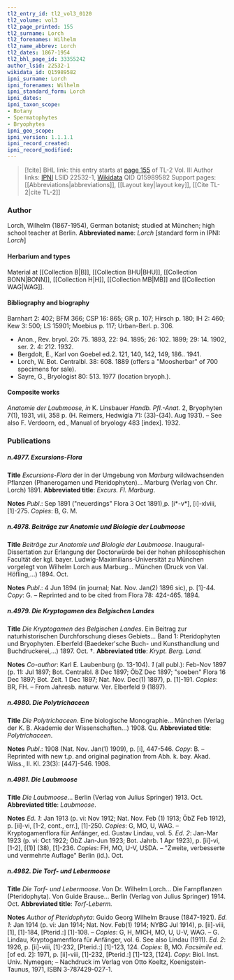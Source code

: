 ```yaml
---
tl2_entry_id: tl2_vol3_0120
tl2_volume: vol3
tl2_page_printed: 155
tl2_surname: Lorch
tl2_forenames: Wilhelm
tl2_name_abbrev: Lorch
tl2_dates: 1867-1954
tl2_bhl_page_id: 33355242
author_lsid: 22532-1
wikidata_id: Q15989582
ipni_surname: Lorch
ipni_forenames: Wilhelm
ipni_standard_form: Lorch
ipni_dates: 
ipni_taxon_scope: 
- Botany
- Spermatophytes
- Bryophytes
ipni_geo_scope: 
ipni_version: 1.1.1.1
ipni_record_created: 
ipni_record_modified:
---
```


> [!cite] BHL link: this entry starts at [page 155](https://www.biodiversitylibrary.org/page/33355242) of TL-2 Vol. III
> Author links: [IPNI](https://www.ipni.org/a/22532-1) LSID 22532-1, [Wikidata](https://www.wikidata.org/wiki/Q15989582) QID Q15989582
> Support pages: [[Abbreviations|abbreviations]], [[Layout key|layout key]], [[Cite TL-2|cite TL-2]]

### Author

Lorch, Wilhelm (1867-1954), German botanist; studied at München; high school teacher at Berlin. 
**Abbreviated name**: *Lorch* \[standard form in IPNI: *Lorch*\]

#### Herbarium and types

Material at [[Collection B|B]], [[Collection BHU|BHU]], [[Collection BONN|BONN]], [[Collection H|H]], [[Collection MB|MB]] and [[Collection WAG|WAG]].

#### Bibliography and biography

Barnhart 2: 402; BFM 366; CSP 16: 865; GR p. 107; Hirsch p. 180; IH 2: 460; Kew 3: 500; LS 15901; Moebius p. 117; Urban-Berl. p. 306.
- Anon., Rev. bryol. 20: 75. 1893, 22: 94. 1895; 26: 102. 1899; 29: 14. 1902, ser. 2. 4: 212. 1932.
- Bergdolt, E., Karl von Goebel ed.2. 121, 140, 142, 149, 186.. 1941.
- Lorch, W. Bot. Centralbl. 38: 608. 1889 (offers a "Moosherbar" of 700 specimens for sale).
- Sayre, G., Bryologist 80: 513. 1977 (location bryoph.).

#### Composite works

*Anatomie der Laubmoose, in* K. Linsbauer *Handb. Pfl.-Anat.* 2, Bryophyten 7(1), 1931, viii, 358 p. (H. Reimers, Hedwigia 71: (33)-(34). Aug 1931). – See also F. Verdoorn, ed., Manual of bryology 483 \[index\]. 1932.

### Publications

##### n.4977. Excursions-Flora

**Title**
*Excursions-Flora* der in der Umgebung von *Marburg* wildwachsenden Pflanzen (Phanerogamen und Pteridophyten)... Marburg (Verlag von Chr. Lorch) 1891.
**Abbreviated title**: *Excurs. Fl. Marburg*.

**Notes**
*Publ*.: Sep 1891 ("neuerdings" Flora 3 Oct 1891),p. \[i\*-v\*\], \[i\]-xlviii, \[1\]-275. *Copies*: B, G. M.

##### n.4978. Beiträge zur Anatomie und Biologie der Laubmoose

**Title**
*Beiträge zur Anatomie und Biologie der Laubmoose*. Inaugural-Dissertation zur Erlangung der Doctorwürde bei der hohen philosophischen Facultät der kgl. bayer. Ludwig-Maximilians-Universität zu München vorgelegt von Wilhelm Lorch aus Marburg... München (Druck von Val. Höfling,...) 1894. Oct.

**Notes**
*Publ*.: 4 Jun 1894 (in journal; Nat. Nov. Jan(2) 1896 sic), p. \[1\]-44. *Copy*: G. – Reprinted and to be cited from Flora 78: 424-465. 1894.

##### n.4979. Die Kryptogamen des Belgischen Landes

**Title**
*Die Kryptogamen des Belgischen Landes*. Ein Beitrag zur naturhistorischen Durchforschung dieses Gebiets... Band 1: Pteridophyten und Bryophyten. Elberfeld (Baedeker'sche Buch- und Kunsthandlung und Buchdruckerei,...) 1897. Oct. †.
**Abbreviated title**: *Krypt. Berg. Land.*

**Notes**
*Co-author*: Karl E. Laubenburg (p. 13-104).
*1* (all publ.): Feb-Nov 1897 (p. 11: Jul 1897; Bot. Centralbl. 8 Dec 1897; ÖbZ Dec 1897; "soeben" Flora 16 Dec 1897; Bot. Zeit. 1 Dec 1897; Nat. Nov. Dec(1) 1897), p. \[1\]-191.
*Copies*: BR, FH. – From Jahresb. naturw. Ver. Elberfeld 9 (1897).

##### n.4980. Die Polytrichaceen

**Title**
*Die Polytrichaceen*. Eine biologische Monographie... München (Verlag der K. B. Akademie der Wissenschaften...) 1908. Qu.
**Abbreviated title**: *Polytrichaceen*.

**Notes**
*Publ*.: 1908 (Nat. Nov. Jan(1) 1909), p. \[i\], 447-546. *Copy*: B. – Reprinted with new t.p. and original pagination from Abh. k. bay. Akad. Wiss., II. Kl. 23(3): \[447\]-546. 1908.

##### n.4981. Die Laubmoose

**Title**
*Die Laubmoose*... Berlin (Verlag von Julius Springer) 1913. Oct.
**Abbreviated title**: *Laubmoose*.

**Notes**
*Ed. 1*: Jan 1913 (p. vi: Nov 1912; Nat. Nov. Feb (1) 1913; ÖbZ Feb 1912), p. \[ii\]-vi, \[1-2, cont., err.\], \[1\]-250. *Copies*: G, MO, U, WAG. – Kryptogamenflora für Anfänger, ed. Gustav Lindau, vol. 5.
*Ed. 2*: Jan-Mar 1923 (p. vi: Oct 1922; ÖbZ Jan-Jun 1923; Bot. Jahrb. 1 Apr 1923), p. \[ii\]-vi, \[1-2\], \[(1)\] (38), \[1\]-236. *Copies*: FH, MO, U-V, USDA. – "Zweite, verbesserte und vermehrte Auflage" Berlin (id.). Oct.

##### n.4982. Die Torf- und Lebermoose

**Title**
*Die Torf- und Lebermoose*. Von Dr. Wilhelm Lorch... Die Farnpflanzen (Pteridophyta). Von Guide Brause... Berlin (Verlag von Julius Springer) 1914. Oct.
**Abbreviated title**: *Torf-Leberm.*

**Notes**
*Author of Pteridophyta*: Guido Georg Wilhelm Brause (1847-1921).
*Ed. 1*: Jan 1914 (p. vi: Jan 1914; Nat. Nov. Feb(1) 1914; NYBG Jul 1914), p. \[ii\]-viii, \[1\], \[1\]-184, \[Pterid.:\] \[1\]-108. – *Copies*: G, H, MICH, MO, U, U-V, WAG. – G. Lindau, Kryptogamenflora für Anfänger, vol. 6. See also Lindau (1911).
*Ed. 2*: 1926, p. \[ii\]-viii, \[1\]-232, \[Pterid.:\] \[1\]-123, 124. *Copies*: B, MO.
*Facsimile ed*. \[of ed. 2\]: 1971, p. \[ii\]-viii, \[1\]-232, \[Pterid.:\] \[1\]-123, \[124\]. *Copy*: Biol. Inst. Univ. Nymegen; – Nachdruck im Verlag von Otto Koeltz, Koenigstein-Taunus, 1971, ISBN 3-787429-027-1.

